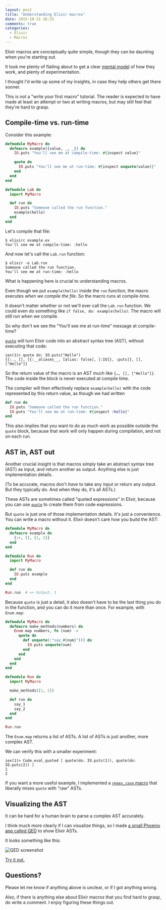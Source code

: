 ```yaml
---
layout: post
title: "Understanding Elixir macros"
date: 2015-10-31 16:25
comments: true
categories:
  - Elixir
  - Macros
---
```


Elixir macros are conceptually quite simple, though they can be daunting when you're starting out.

It took me plenty of flailing about to get a clear [mental model](https://en.wikipedia.org/wiki/Mental_model) of how they work, and plenty of experimentation.

I thought I'd write up some of my insights, in case they help others get there sooner.

This is not a "write your first macro" tutorial. The reader is expected to have made at least an attempt or two at writing macros, but may still feel that they're hard to grasp.


## Compile-time vs. run-time

Consider this example:

``` elixir example.ex linenos:false
defmodule MyMacro do
  defmacro example({value, _, _}) do
    IO.puts "You'll see me at compile-time: #{inspect value}"

    quote do
      IO.puts "You'll see me at run-time: #{inspect unquote(value)}"
    end
  end
end

defmodule Lab do
  import MyMacro

  def run do
    IO.puts "Someone called the run function."
    example(hello)
  end
end
```

Let's compile that file:

    $ elixirc example.ex
    You'll see me at compile-time: :hello

And now let's call the `Lab.run` function:

    $ elixir -e Lab.run
    Someone called the run function.
    You'll see me at run-time: :hello

What is happening here is crucial to understanding macros.

Even though we put `example(hello)` inside the `run` function, the macro executes *when we compile the file*. So the macro runs at compile-time.

It doesn't matter whether or not we'll ever call the `Lab.run` function. We could even do something like `if false, do: example(hello)`. The macro will still run when we compile.

So why don't we see the "You'll see me at run-time" message at compile-time?

[`quote`](http://elixir-lang.org/docs/stable/elixir/Kernel.SpecialForms.html#quote/2) will turn Elixir code into an abstract syntax tree (AST), without executing that code:

    iex(1)> quote do: IO.puts("Hello")
    {{:., [], [{:__aliases__, [alias: false], [:IO]}, :puts]}, [], ["Hello"]}

So the return value of the macro is an AST much like `{…, [], ["Hello"]}`. The code inside the block is never executed at compile time.

The compiler will then effectively replace `example(hello)` with the code represented by this return value, as though we had written

``` elixir linenos:false
def run do
  IO.puts "Someone called the run function."
  IO.puts "You'll see me at run-time: #{inspect :hello}"
end
```

This also implies that you want to do as much work as possible outside the `quote` block, because that work will only happen during compilation, and not on each run.


## AST in, AST out

Another crucial insight is that macros simply take an abstract syntax tree (AST) as input, and return another as output. Anything else is just implementation details.

(To be accurate, macros don't *have* to take any input or return any output. But they typically do. And when they do, it's all ASTs.)

These ASTs are sometimes called "quoted expressions" in Elixir, because you can use [`quote`](http://elixir-lang.org/docs/stable/elixir/Kernel.SpecialForms.html#quote/2) to create them from code expressions.

But `quote` is just one of those implementation details. It's just a convenience. You can write a macro without it. Elixir doesn't care how you build the AST:

``` elixir linenos:false
defmodule MyMacro do
  defmacro example do
    {:+, [], [1, 2]}
  end
end

defmodule Run do
  import MyMacro

  def run do
    IO.puts example
  end
end

Run.run  # => Output: 3
```

Because `quote` is just a detail, it also doesn't have to be the last thing you do in the function, and you can do it more than once. For example, with `Enum.map`:


``` elixir linenos:false
defmodule MyMacro do
  defmacro make_methods(numbers) do
    Enum.map numbers, fn (num) ->
      quote do
        def unquote(:"say_#{num}")() do
          IO.puts unquote(num)
        end
      end
    end
  end
end

defmodule Run do
  import MyMacro

  make_methods([1, 2])

  def run do
    say_1
    say_2
  end
end

Run.run
```

The `Enum.map` returns a list of ASTs. A list of ASTs is just another, more complex AST.

We can verify this with a smaller experiment:

    iex(1)> Code.eval_quoted [ quote(do: IO.puts(1)), quote(do: IO.puts(2)) ]
    1
    2

If you want a more useful example, I implemented a [`regex_case` macro](https://gist.github.com/henrik/d482d41288d732f97f2d) that liberally mixes `quote` with "raw" ASTs.


## Visualizing the AST

It can be hard for a human brain to parse a complex AST accurately.

I think much more clearly if I can visualize things, so I made [a small Phoenix app called QED](http://qed.nyh.name/) to show Elixir ASTs.

It looks something like this:

![QED screenshot](https://s3.amazonaws.com/f.cl.ly/items/1D1I0q453B1A23092z2a/Screenshot%202015-10-31%2016.42.01.png)

[Try it out.](http://qed.nyh.name)


## Questions?

Please let me know if anything above is unclear, or if I got anything wrong.

Also, if there is anything else about Elixir macros that you find hard to grasp, do write a comment. I enjoy figuring these things out.
